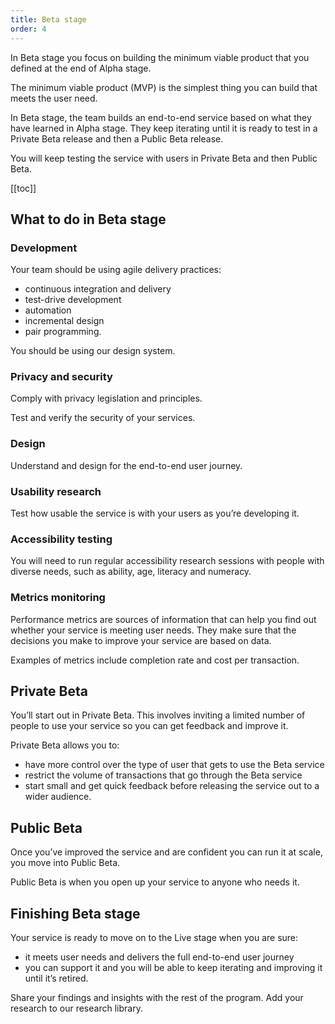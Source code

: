 ```yaml
---
title: Beta stage
order: 4
---
```


In Beta stage you focus on building the minimum viable product that you defined at the end of Alpha stage.

The minimum viable product (MVP) is the simplest thing you can build that meets the user need.

In Beta stage, the team builds an end-to-end service based on what they have learned in Alpha stage. They keep iterating until it is ready to test in a Private Beta release and then a Public Beta release.

You will keep testing the service with users in Private Beta and then Public Beta.

[[toc]]

## What to do in Beta stage

### Development
Your team should be using agile delivery practices:
- continuous integration and delivery
- test-drive development
- automation
- incremental design
- pair programming.

You should be using our design system.

### Privacy and security

Comply with privacy legislation and principles.

Test and verify the security of your services.

### Design

Understand and design for the end-to-end user journey.

### Usability research

Test how usable the service is with your users as you’re developing it.

### Accessibility testing

You will need to run regular accessibility research sessions with people with diverse needs, such as ability, age, literacy and numeracy.

### Metrics monitoring

Performance metrics are sources of information that can help you find out whether your service is meeting user needs. They make sure that the decisions you make to improve your service are based on data.

Examples of metrics include completion rate and cost per transaction.

## Private Beta

You’ll start out in Private Beta. This involves inviting a limited number of people to use your service so you can get feedback and improve it.

Private Beta allows you to:
- have more control over the type of user that gets to use the Beta service
- restrict the volume of transactions that go through the Beta service
- start small and get quick feedback before releasing the service out to a wider audience.

## Public Beta

Once you’ve improved the service and are confident you can run it at scale, you move into Public Beta.

Public Beta is when you open up your service to anyone who needs it.

## Finishing Beta stage

Your service is ready to move on to the Live stage when you are sure:
- it meets user needs and delivers the full end-to-end user journey
- you can support it and you will be able to keep iterating and improving it until it’s retired.

Share your findings and insights with the rest of the program. Add your research to our research library.
